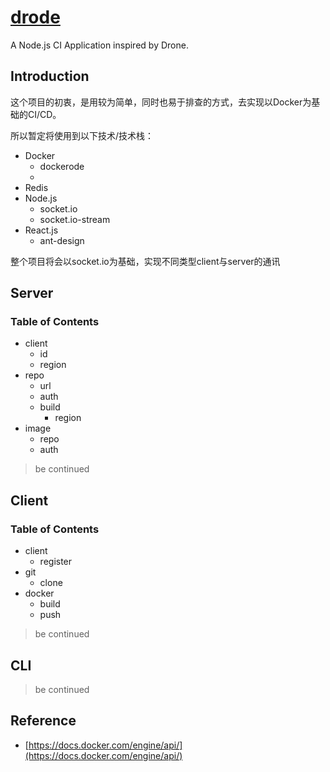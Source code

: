 # [**drode**](https://github.com/thonatos/drode)

A Node.js CI Application inspired by Drone.

## Introduction

这个项目的初衷，是用较为简单，同时也易于排查的方式，去实现以Docker为基础的CI/CD。

所以暂定将使用到以下技术/技术栈：

* Docker
  * dockerode
  * 
* Redis
* Node.js
  * socket.io
  * socket.io-stream
* React.js
  * ant-design

整个项目将会以socket.io为基础，实现不同类型client与server的通讯

## Server

### Table of Contents

* client
  * id
  * region
* repo
  * url
  * auth
  * build
    * region
* image
  * repo
  * auth

> be continued

## Client

### Table of Contents

* client
  * register
* git
  * clone
* docker
  * build
  * push

> be continued

## CLI
> be continued

## Reference

* [https://docs.docker.com/engine/api/](https://docs.docker.com/engine/api/)



